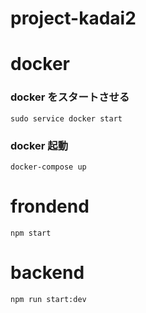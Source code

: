 # project-kadai2

# docker 
### docker をスタートさせる<br>
```sudo service docker start```<br>
### docker 起動
```docker-compose up```<br>

# frondend
```npm start```

# backend
```npm run start:dev```

 
